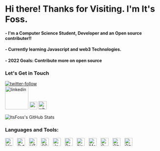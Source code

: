 # Hi there! Thanks for Visiting.  I'm It's Foss. 


#### - I'm a Computer Science Student, Developer and an Open source contributer!!
#### - Currently learning Javascript and web3 Technologies.
#### - 2022 Goals: Contribute more on open source 

### Let's Get in Touch
<a href="https://twitter.com/its_foss"><img align="bottom" alt="twitter-follow" src="https://img.shields.io/twitter/follow/its_foss?color=%231DA1F2&label=Follow%20%40its_foss%20&logo=twitter&logoColor=%231DA1F2&style=for-the-badge"></a>
<br/>
<a href="https://www.linkedin.com/in/ebenezer-akhonya-11203323a/"><img alt="linkedin" align="bottom" padding="10x" src="https://upload.wikimedia.org/wikipedia/commons/0/01/LinkedIn_Logo.svg" width="76px" ></a>
<a href="https://t.me/itsfoss0"><img  align="bottom" src="https://upload.wikimedia.org/wikipedia/commons/8/83/Telegram_2019_Logo.svg" width="25px" /></a>
<a href="https://wa.me/254741394183"><img src="https://upload.wikimedia.org/wikipedia/commons/6/6b/WhatsApp.svg" alt="whatsapp" width="27px" /> </a>
<br/>

<img align="bottom" alt="ItsFoss's GitHub Stats" src="https://github-readme-stats.vercel.app/api?username=Itsfoss0&show_icons=true&hide_border=false&title_color=ff652f&icon_color=FFE400&bg_color=09131B&text_color=ffffff&border_color=0c1a25" />

### Languages and Tools:

<img align="left" alt="Visual Studio Code" width="26px" src="https://cdn.jsdelivr.net/gh/devicons/devicon/icons/vscode/vscode-original.svg" style="padding-right:10px;" />
<img align="left" alt="Python" width="26px" src="https://cdn.jsdelivr.net/gh/devicons/devicon/icons/python/python-original.svg" style="padding-right:10px;" />
<img align="left" alt="HTML5" width="26px" src="https://cdn.jsdelivr.net/gh/devicons/devicon/icons/html5/html5-original.svg" style="padding-right:10px;" />
<img align="left" alt="CSS3" width="26px" src="https://cdn.jsdelivr.net/gh/devicons/devicon/icons/css3/css3-original.svg" style="padding-right:10px;" />
<img align="left" alt="JavaScript" width="26px" src="https://cdn.jsdelivr.net/gh/devicons/devicon/icons/javascript/javascript-original.svg" style="padding-right:10px;" />
<img align="left" alt="React" width="26px" src="https://cdn.jsdelivr.net/gh/devicons/devicon/icons/react/react-original.svg" style="padding-right:10px;" />
<img align="left" alt="Node.js" width="26px" src="https://cdn.jsdelivr.net/gh/devicons/devicon/icons/nodejs/nodejs-original.svg" style="padding-right:10px;" />
<img align="left" alt="MongoDB" width="26px" src="https://cdn.jsdelivr.net/gh/devicons/devicon/icons/mongodb/mongodb-original.svg" style="padding-right:10px;" />
<img align="left" alt="C" width="26px" src="https://cdn.jsdelivr.net/gh/devicons/devicon/icons/c/c-original.svg" style="padding-right:10px;" />
<img align="left" alt="Git" width="26px" src="https://cdn.jsdelivr.net/gh/devicons/devicon/icons/git/git-original.svg" style="padding-right:10px;" />
<img align="left" alt="GitHub" width="26px" src="https://user-images.githubusercontent.com/3369400/139448065-39a229ba-4b06-434b-bc67-616e2ed80c8f.png" style="padding-right:10px;" />


<br />
<br />

